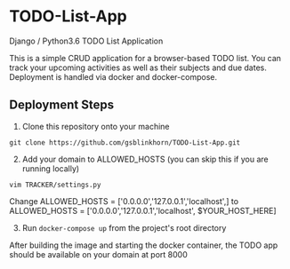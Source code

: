 # TODO-List-App
Django / Python3.6 TODO List Application

This is a simple CRUD application for a browser-based TODO list. You can track your upcoming activities as
well as their subjects and due dates. Deployment is handled via docker and docker-compose.

## Deployment Steps
1. Clone this repository onto your machine

`git clone https://github.com/gsblinkhorn/TODO-List-App.git`

2. Add your domain to ALLOWED_HOSTS (you can skip this if you are running locally)

`vim TRACKER/settings.py`

Change ALLOWED_HOSTS = ['0.0.0.0','127.0.0.1','localhost',] to ALLOWED_HOSTS = ['0.0.0.0','127.0.0.1','localhost', $YOUR_HOST_HERE]

3. Run `docker-compose up` from the project's root directory

After building the image and starting the docker container, the TODO app should be available on your domain at port 8000
